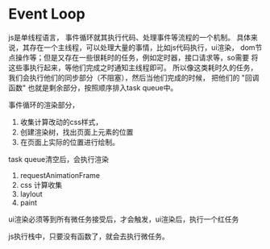 # Event Loop
js是单线程语言， 事件循环就其执行代码、处理事件等流程的一个机制。
具体来说，其存在一个主线程，可以处理大量的事情，比如js代码执行，ui渲染，
dom节点操作等；但是又存在一些很耗时的任务，例如定时器，接口请求等，so需要
将这些事执行起来，等他们完成之时通知主线程即可。
所以像这类耗时久的任务，我们会执行他们的同步部分（不阻塞），然后当他们完成的时候，
把他们的 "回调函数" 也就是剩余部分，按照顺序排入task queue中。

事件循环的渲染部分，
1. 收集计算改动的css样式，
2. 创建渲染树，找出页面上元素的位置
3. 在页面上实际的位置进行绘制。

task queue清空后，会执行渲染
1. requestAnimationFrame
2. css 计算收集
3. laylout
4. paint

ui渲染必须等到所有微任务接受后，才会触发，ui渲染后，执行一个红任务

js执行栈中，只要没有函数了，就会去执行微任务。


